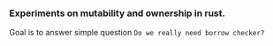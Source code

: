 ### Experiments on mutability and ownership in rust.

Goal is to answer simple question `Do we really need borrow checker?`